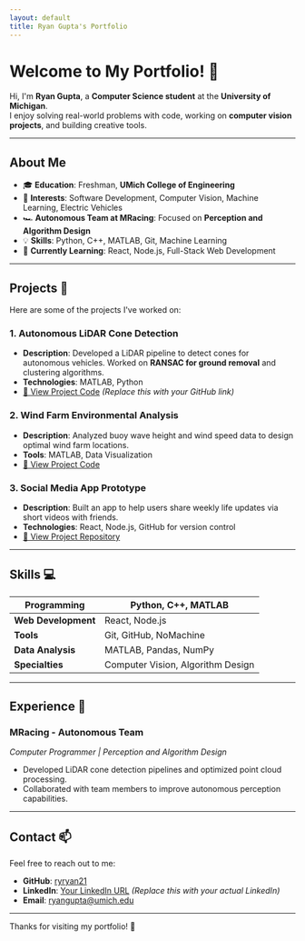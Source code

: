 ```yaml
---
layout: default
title: Ryan Gupta's Portfolio
---
```


# Welcome to My Portfolio! 👋

Hi, I'm **Ryan Gupta**, a **Computer Science student** at the **University of Michigan**.  
I enjoy solving real-world problems with code, working on **computer vision projects**, and building creative tools.

---

## About Me

- 🎓 **Education**: Freshman, **UMich College of Engineering**
- 🚀 **Interests**: Software Development, Computer Vision, Machine Learning, Electric Vehicles
- 🏎 **Autonomous Team at MRacing**: Focused on **Perception and Algorithm Design**
- 💡 **Skills**: Python, C++, MATLAB, Git, Machine Learning
- 🌱 **Currently Learning**: React, Node.js, Full-Stack Web Development

---

## Projects 🚀

Here are some of the projects I've worked on:

### 1. **Autonomous LiDAR Cone Detection**

- **Description**: Developed a LiDAR pipeline to detect cones for autonomous vehicles. Worked on **RANSAC for ground removal** and clustering algorithms.
- **Technologies**: MATLAB, Python
- [🔗 View Project Code](#) _(Replace this with your GitHub link)_

### 2. **Wind Farm Environmental Analysis**

- **Description**: Analyzed buoy wave height and wind speed data to design optimal wind farm locations.
- **Tools**: MATLAB, Data Visualization
- [🔗 View Project Code](#)

### 3. **Social Media App Prototype**

- **Description**: Built an app to help users share weekly life updates via short videos with friends.
- **Technologies**: React, Node.js, GitHub for version control
- [🔗 View Project Repository](#)

---

## Skills 💻

| **Programming**     | Python, C++, MATLAB               |
| ------------------- | --------------------------------- |
| **Web Development** | React, Node.js                    |
| **Tools**           | Git, GitHub, NoMachine            |
| **Data Analysis**   | MATLAB, Pandas, NumPy             |
| **Specialties**     | Computer Vision, Algorithm Design |

---

## Experience 🌟

### **MRacing - Autonomous Team**

_Computer Programmer | Perception and Algorithm Design_

- Developed LiDAR cone detection pipelines and optimized point cloud processing.
- Collaborated with team members to improve autonomous perception capabilities.

---

## Contact 📫

Feel free to reach out to me:

- **GitHub**: [ryryan21](https://github.com/ryryan21)
- **LinkedIn**: [Your LinkedIn URL](#) _(Replace this with your actual LinkedIn)_
- **Email**: [ryangupta@umich.edu](mailto:ryangupta@umich.edu)

---

Thanks for visiting my portfolio! 🚀
